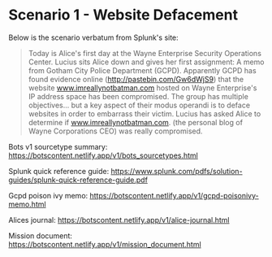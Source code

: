 # Scenario 1 - Website Defacement

Below is the scenario verbatum from Splunk's site:

> Today is Alice's first day at the Wayne Enterprise Security Operations Center. Lucius sits Alice down and gives her first assignment: A memo from Gotham City Police Department (GCPD). Apparently GCPD has found evidence online (http://pastebin.com/Gw6dWjS9) that the website www.imreallynotbatman.com hosted on Wayne Enterprise's IP address space has been compromised. The group has multiple objectives... but a key aspect of their modus operandi is to deface websites in order to embarrass their victim. Lucius has asked Alice to determine if www.imreallynotbatman.com. (the personal blog of Wayne Corporations CEO) was really compromised.

Bots v1 sourcetype summary: https://botscontent.netlify.app/v1/bots_sourcetypes.html

Splunk quick reference guide: https://www.splunk.com/pdfs/solution-guides/splunk-quick-reference-guide.pdf

Gcpd poison ivy memo: https://botscontent.netlify.app/v1/gcpd-poisonivy-memo.html

Alices journal: https://botscontent.netlify.app/v1/alice-journal.html

Mission document: https://botscontent.netlify.app/v1/mission_document.html